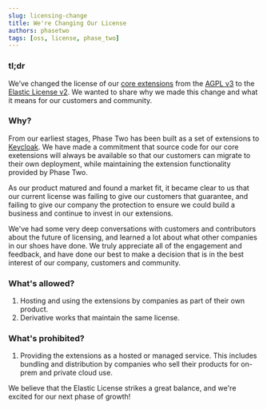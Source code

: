 ```yaml
---
slug: licensing-change
title: We're Changing Our License
authors: phasetwo
tags: [oss, license, phase_two]
---
```


### tl;dr

We’ve changed the license of our [core extensions](/docs/introduction/open-source#components-and-repos) from the [AGPL v3](https://www.gnu.org/licenses/agpl-3.0.en.html) to the [Elastic License v2](https://github.com/elastic/elasticsearch/blob/main/licenses/ELASTIC-LICENSE-2.0.txt). We wanted to share why we made this change and what it means for our customers and community.

<!--truncate-->

### Why?

From our earliest stages, Phase Two has been built as a set of extensions to [Keycloak](https://keycloak.org). We have made a commitment that source code for our core exetensions will always be available so that our customers can migrate to their own deployment, while maintaining the extension functionality provided by Phase Two.

As our product matured and found a market fit, it became clear to us that our current license was failing to give our customers that guarantee, and failing to give our company the protection to ensure we could build a business and continue to invest in our extensions.

We've had some very deep conversations with customers and contributors about the future of licensing, and learned a lot about what other companies in our shoes have done. We truly appreciate all of the engagement and feedback, and have done our best to make a decision that is in the best interest of our company, customers and community.

### What's allowed?

1. Hosting and using the extensions by companies as part of their own product.
2. Derivative works that maintain the same license.

### What's prohibited?

1. Providing the extensions as a hosted or managed service. This includes bundling and distribution by companies who sell their products for on-prem and private cloud use.

We believe that the Elastic License strikes a great balance, and we're excited for our next phase of growth!
